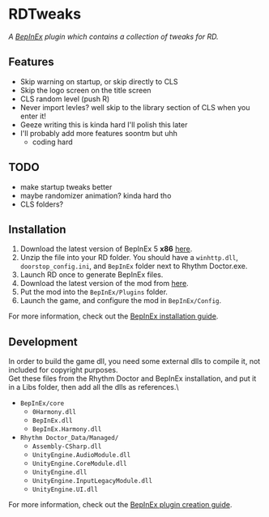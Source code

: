 # RDTweaks
*A [BepInEx](https://github.com/BepInEx/BepInEx) plugin which contains a collection of tweaks for RD.*


## Features
- Skip warning on startup, or skip directly to CLS
- Skip the logo screen on the title screen
- CLS random level (push R)
- Never import levles? well skip to the library section of CLS when you enter it!
- Geeze writing this is kinda hard I'll polish this later
- I'll probably add more features soontm but uhh 
  - coding hard

## TODO
- make startup tweaks better
- maybe randomizer animation? kinda hard tho
- CLS folders?

## Installation
1. Download the latest version of BepInEx 5 **x86** [here](https://github.com/BepInEx/BepInEx/releases).
2. Unzip the file into your RD folder. You should have a `winhttp.dll`, `doorstop_config.ini`, and `BepInEx` folder next to Rhythm Doctor.exe.
3. Launch RD once to generate BepInEx files.
4. Download the latest version of the mod from [here](https://github.com/huantianad/RDTweaks/releases).
5. Put the mod into the `BepInEx/Plugins` folder.
6. Launch the game, and configure the mod in `BepInEx/Config`.

For more information, check out the [BepInEx installation guide](https://docs.bepinex.dev/articles/user_guide/installation/index.html).

## Development
In order to build the game dll, you need some external dlls to compile it, not included for copyright purposes.\
Get these files from the Rhythm Doctor and BepInEx installation, and put it in a Libs folder, then add all the dlls as references.\
- `BepInEx/core`
  - `0Harmony.dll`
  - `BepInEx.dll`
  - `BepInEx.Harmony.dll`
- `Rhythm Doctor_Data/Managed/`
  - `Assembly-CSharp.dll`
  - `UnityEngine.AudioModule.dll`
  - `UnityEngine.CoreModule.dll`
  - `UnityEngine.dll`
  - `UnityEngine.InputLegacyModule.dll`
  - `UnityEngine.UI.dll`


For more information, check out the [BepInEx plugin creation guide](https://docs.bepinex.dev/articles/dev_guide/plugin_tutorial/index.html).
